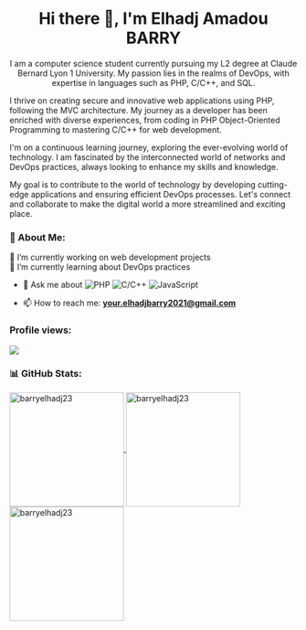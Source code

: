 <h1 align="center">Hi there 👋, I'm Elhadj Amadou BARRY</h1>
<p align="center"> 
I am a computer science student currently pursuing my L2 degree at Claude Bernard Lyon 1 University. My passion lies in the realms of DevOps, with expertise in languages such as PHP, C/C++, and SQL.

I thrive on creating secure and innovative web applications using PHP, following the MVC architecture. My journey as a developer has been enriched with diverse experiences, from coding in PHP Object-Oriented Programming to mastering C/C++ for web development.

I'm on a continuous learning journey, exploring the ever-evolving world of technology. I am fascinated by the interconnected world of networks and DevOps practices, always looking to enhance my skills and knowledge.

My goal is to contribute to the world of technology by developing cutting-edge applications and ensuring efficient DevOps processes. Let's connect and collaborate to make the digital world a more streamlined and exciting place. </p>

### 💫 About Me:
🔭 I’m currently working on web development projects<br>
🌱 I’m currently learning about DevOps practices<br>

- 💬 Ask me about ![PHP](https://img.shields.io/badge/php-%23777BB4.svg?style=for-the-badge&logo=php&logoColor=white) ![C/C++](https://img.shields.io/badge/c++-%2300599C.svg?style=for-the-badge&logo=c%2B%2B&logoColor=white) ![JavaScript](https://img.shields.io/badge/javascript-%23F7DF1E.svg?style=for-the-badge&logo=javascript&logoColor=black)

- 📫 How to reach me: **your.elhadjbarry2021@gmail.com**
### Profile views:
![](https://komarev.com/ghpvc/?username=barryelhadj23&label=PROFILE+VIEWS)

<!--
**barryelhadj23/barryelhadj23** is a ✨ _special_ ✨ repository because its `README.md` (this file) appears on your GitHub profile.

Here are some ideas to get you started:

- 🔭 I’m currently working on ...
- 🌱 I’m currently learning ...
- 👯 I’m looking to collaborate on ...
- 🤔 I’m looking for help with ...
- 💬 Ask me about ...
- 📫 How to reach me: ...
- 😄 Pronouns: ...
- ⚡ Fun fact: ...
-->
### 📊 GitHub Stats:
<a href="https://github.com/barryelhadj23">
  <img height=200 align="center" src="https://github-readme-stats.vercel.app/api?username=barryelhadj23&show_icons=true&locale=en&count_private=true&theme=dark" alt="barryelhadj23" />
</a>
<a href="https://github.com/barryelhadj23">
  <img height=200 align="center" src="https://github-readme-stats.vercel.app/api/top-langs?username=barryelhadj23&layout=pie&langs_count=10&card_width=320&theme=dark" alt="barryelhadj23" />
</a>
<a href="https://github.com/barryelhadj23">
  <img height="200" src="https://github-readme-streak-stats.herokuapp.com/?user=barryelhadj23&theme=dark" alt="barryelhadj23" />
</a>

